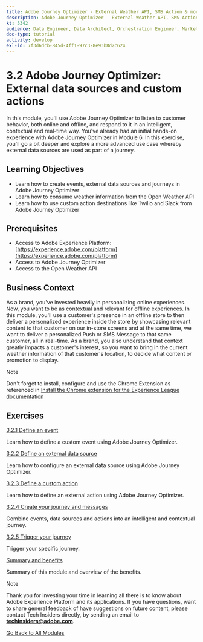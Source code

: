 ```yaml
---
title: Adobe Journey Optimizer - External Weather API, SMS Action & more
description: Adobe Journey Optimizer - External Weather API, SMS Action & more
kt: 5342
audience: Data Engineer, Data Architect, Orchestration Engineer, Marketer
doc-type: tutorial
activity: develop
exl-id: 7f3d6dcb-845d-4ff1-97c3-8e93b8d2c624
---
```

# 3.2 Adobe Journey Optimizer: External data sources and custom actions

In this module, you'll use Adobe Journey Optimizer to listen to customer behavior, both online and offline, and respond to it in an intelligent, contextual and real-time way. You've already had an initial hands-on experience with Adobe Journey Optimizer in Module 6. In this exercise, you'll go a bit deeper and explore a more advanced use case whereby external data sources are used as part of a journey.

## Learning Objectives

- Learn how to create events, external data sources and journeys in Adobe Journey Optimizer
- Learn how to consume weather information from the Open Weather API
- Learn how to use custom action destinations like Twilio and Slack from Adobe Journey Optimizer

## Prerequisites

- Access to Adobe Experience Platform: [https://experience.adobe.com/platform](https://experience.adobe.com/platform)
- Access to Adobe Journey Optimizer
- Access to the Open Weather API

## Business Context

As a brand, you've invested heavily in personalizing online experiences. Now, you want to be as contextual and relevant for offline experiences.
In this module, you'll use a customer's presence in an offline store to then deliver a personalized experience inside the store by showcasing relevant content to that customer on our in-store screens and at the same time, we want to deliver a personalized Push or SMS Message to that same customer, all in real-time.
As a brand, you also understand that context greatly impacts a customer's interest, so you want to bring in the current weather information of that customer's location, to decide what content or promotion to display.

>[!NOTE]
>
>Don't forget to install, configure and use the Chrome Extension as referenced in [Install the Chrome extension for the Experience League documentation](../../gettingstarted/gettingstarted/ex1.md)

## Exercises

[3.2.1 Define an event](./ex1.md)

Learn how to define a custom event using Adobe Journey Optimizer.

[3.2.2 Define an external data source](./ex2.md)

Learn how to configure an external data source using Adobe Journey Optimizer.

[3.2.3 Define a custom action](./ex3.md)

Learn how to define an external action using Adobe Journey Optimizer.

[3.2.4 Create your journey and messages](./ex4.md)

Combine events, data sources and actions into an intelligent and contextual journey.

[3.2.5 Trigger your journey](./ex5.md)

Trigger your specific journey.

[Summary and benefits](./summary.md)

Summary of this module and overview of the benefits.

>[!NOTE]
>
>Thank you for investing your time in learning all there is to know about Adobe Experience Platform and its applications. If you have questions, want to share general feedback of have suggestions on future content, please contact Tech Insiders directly, by sending an email to **techinsiders@adobe.com**.

[Go Back to All Modules](../../../overview.md)

